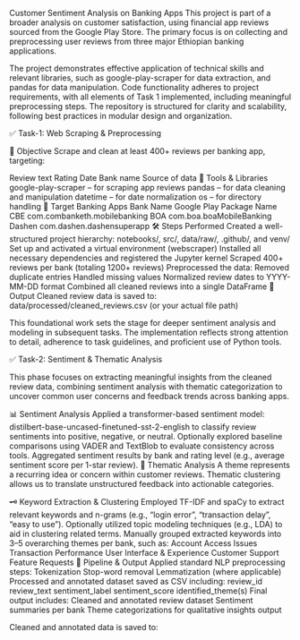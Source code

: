 Customer Sentiment Analysis on Banking Apps
This project is part of a broader analysis on customer satisfaction, using financial app reviews sourced from the Google Play Store. The primary focus is on collecting and preprocessing user reviews from three major Ethiopian banking applications.

The project demonstrates effective application of technical skills and relevant libraries, such as google-play-scraper for data extraction, and pandas for data manipulation. Code functionality adheres to project requirements, with all elements of Task 1 implemented, including meaningful preprocessing steps. The repository is structured for clarity and scalability, following best practices in modular design and organization.

✅ Task-1: Web Scraping & Preprocessing

📌 Objective
Scrape and clean at least 400+ reviews per banking app, targeting:

Review text
Rating
Date
Bank name
Source of data
🧰 Tools & Libraries
google-play-scraper – for scraping app reviews
pandas – for data cleaning and manipulation
datetime – for date normalization
os – for directory handling
🏦 Target Banking Apps
Bank Name	Google Play Package Name
CBE	com.combanketh.mobilebanking
BOA	com.boa.boaMobileBanking
Dashen	com.dashen.dashensuperapp
🛠️ Steps Performed
Created a well-structured project hierarchy: notebooks/, src/, data/raw/, .github/, and venv/
Set up and activated a virtual environment (webscraper)
Installed all necessary dependencies and registered the Jupyter kernel
Scraped 400+ reviews per bank (totaling 1200+ reviews)
Preprocessed the data:
Removed duplicate entries
Handled missing values
Normalized review dates to YYYY-MM-DD format
Combined all cleaned reviews into a single DataFrame
📂 Output
Cleaned review data is saved to: data/processed/cleaned_reviews.csv (or your actual file path)

This foundational work sets the stage for deeper sentiment analysis and modeling in subsequent tasks. The implementation reflects strong attention to detail, adherence to task guidelines, and proficient use of Python tools.

✅ Task-2: Sentiment & Thematic Analysis

This phase focuses on extracting meaningful insights from the cleaned review data, combining sentiment analysis with thematic categorization to uncover common user concerns and feedback trends across banking apps.

📊 Sentiment Analysis
Applied a transformer-based sentiment model: distilbert-base-uncased-finetuned-sst-2-english to classify review sentiments into positive, negative, or neutral.
Optionally explored baseline comparisons using VADER and TextBlob to evaluate consistency across tools.
Aggregated sentiment results by bank and rating level (e.g., average sentiment score per 1-star review).
🧠 Thematic Analysis
A theme represents a recurring idea or concern within customer reviews. Thematic clustering allows us to translate unstructured feedback into actionable categories.

🗝️ Keyword Extraction & Clustering
Employed TF-IDF and spaCy to extract relevant keywords and n-grams (e.g., “login error”, “transaction delay”, “easy to use”).
Optionally utilized topic modeling techniques (e.g., LDA) to aid in clustering related terms.
Manually grouped extracted keywords into 3–5 overarching themes per bank, such as:
Account Access Issues
Transaction Performance
User Interface & Experience
Customer Support
Feature Requests
🔄 Pipeline & Output
Applied standard NLP preprocessing steps:
Tokenization
Stop-word removal
Lemmatization (where applicable)
Processed and annotated dataset saved as CSV including:
review_id
review_text
sentiment_label
sentiment_score
identified_theme(s)
Final output includes:
Cleaned and annotated review dataset
Sentiment summaries per bank
Theme categorizations for qualitative insights
output

Cleaned and annotated data is saved to:
